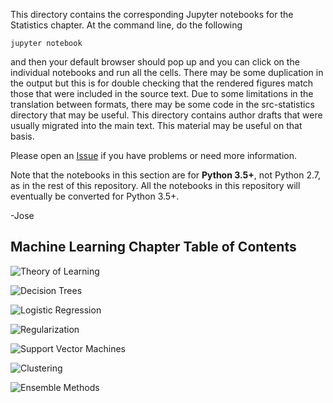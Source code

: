 This directory contains the corresponding Jupyter notebooks
for the Statistics chapter. At the command line, do the following

    jupyter notebook

and then your default browser should pop up and you can click on
the individual notebooks and run all the cells. There may be some
duplication in the output but this is for double checking that the
rendered figures match those that were included in the source text.
Due to some limitations in the translation between formats, there may
be some code in the src-statistics directory that may be useful. This
directory contains author drafts that were usually migrated into the
main text. This material may be useful on that basis.

Please open an [Issue](https://github.com/unpingco/Python-for-Probability-Statistics-and-Machine-Learning/issues)
if you have problems or need more information.

Note that the notebooks in this section are for  **Python 3.5+**, not Python 2.7,
as in the rest of this repository. All the notebooks
in this repository will eventually be converted for Python 3.5+.

-Jose

Machine Learning Chapter Table of Contents
-------------------------------------------

![Theory of Learning](./learning_theory.ipynb)

![Decision Trees](./decision_trees.ipynb)

![Logistic Regression](./logreg.ipynb)

![Regularization](./regularization.ipynb)

![Support Vector Machines](./svm.ipynb)

![Clustering](./clustering.ipynb)

![Ensemble Methods](./ensemble.ipynb)

